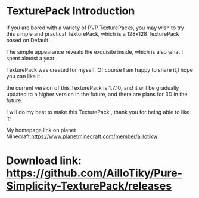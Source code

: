 # TexturePack Introduction

If you are bored with a variety of PVP TexturePacks, you may wish to try this simple and practical TexturePack, which is a 128x128 TexturePack based on Default. 

The simple appearance reveals the exquisite inside, which is also what I spent almost a year .

TexturePack was created for myself, Of course I am happy to share it,I hope you can like it.

the current version of this TexturePack is 1.7.10, and it will be gradually updated to a higher version in the future, and there are plans for 3D in the future.

I will do my best to make this TexturePack , thank you for being able to like it!


My homepage link on planet Minecraft:https://www.planetminecraft.com/member/aillotiky/
# Download link: https://github.com/AilloTiky/Pure-Simplicity-TexturePack/releases
